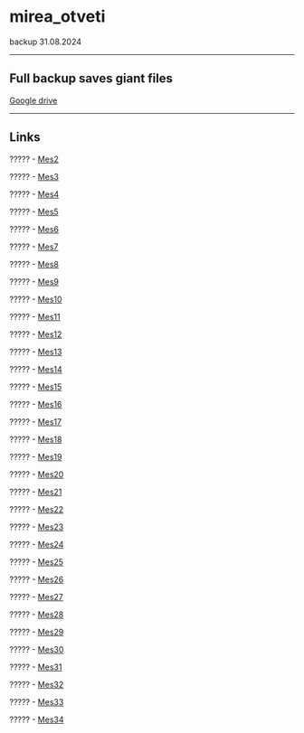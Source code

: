 # mirea_otveti
backup 31.08.2024
<hr>

## Full backup saves giant files

[Google drive](https://drive.google.com/drive/folders/1PxHsk07A3N950VqqdNT--FsMVQoDDrhL?usp=sharing)

<hr>

## Links

????? - [Mes2](https://fidnosa.github.io/mirea_otveti/web/messages.html)

????? - [Mes3](https://fidnosa.github.io/mirea_otveti/web/messages2.html)

????? - [Mes4](https://fidnosa.github.io/mirea_otveti/web/messages3.html)

????? - [Mes5](https://fidnosa.github.io/mirea_otveti/web/messages4.html)

????? - [Mes6](https://fidnosa.github.io/mirea_otveti/web/messages5.html)

????? - [Mes7](https://fidnosa.github.io/mirea_otveti/web/messages6.html)

????? - [Mes8](https://fidnosa.github.io/mirea_otveti/web/messages7.html)

????? - [Mes9](https://fidnosa.github.io/mirea_otveti/web/messages8.html)

????? - [Mes10](https://fidnosa.github.io/mirea_otveti/web/messages9.html)

????? - [Mes11](https://fidnosa.github.io/mirea_otveti/web/messages10.html)

????? - [Mes12](https://fidnosa.github.io/mirea_otveti/web/messages11.html)

????? - [Mes13](https://fidnosa.github.io/mirea_otveti/web/messages12.html)

????? - [Mes14](https://fidnosa.github.io/mirea_otveti/web/messages13.html)

????? - [Mes15](https://fidnosa.github.io/mirea_otveti/web/messages14.html)

????? - [Mes16](https://fidnosa.github.io/mirea_otveti/web/messages15.html)

????? - [Mes17](https://fidnosa.github.io/mirea_otveti/web/messages16.html)

????? - [Mes18](https://fidnosa.github.io/mirea_otveti/web/messages17.html)

????? - [Mes19](https://fidnosa.github.io/mirea_otveti/web/messages18.html)

????? - [Mes20](https://fidnosa.github.io/mirea_otveti/web/messages19.html)

????? - [Mes21](https://fidnosa.github.io/mirea_otveti/web/messages20.html)

????? - [Mes22](https://fidnosa.github.io/mirea_otveti/web/messages21.html)

????? - [Mes23](https://fidnosa.github.io/mirea_otveti/web/messages22.html)

????? - [Mes24](https://fidnosa.github.io/mirea_otveti/web/messages23.html)

????? - [Mes25](https://fidnosa.github.io/mirea_otveti/web/messages24.html)

????? - [Mes26](https://fidnosa.github.io/mirea_otveti/web/messages25.html)

????? - [Mes27](https://fidnosa.github.io/mirea_otveti/web/messages26.html)

????? - [Mes28](https://fidnosa.github.io/mirea_otveti/web/messages27.html)

????? - [Mes29](https://fidnosa.github.io/mirea_otveti/web/messages28.html)

????? - [Mes30](https://fidnosa.github.io/mirea_otveti/web/messages29.html)

????? - [Mes31](https://fidnosa.github.io/mirea_otveti/web/messages30.html)

????? - [Mes32](https://fidnosa.github.io/mirea_otveti/web/messages31.html)

????? - [Mes33](https://fidnosa.github.io/mirea_otveti/web/messages32.html)

????? - [Mes34](https://fidnosa.github.io/mirea_otveti/web/messages33.html)

